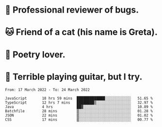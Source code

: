 # 🐛 Professional reviewer of bugs.
# 🐱 Friend of a cat (his name is Greta).
# 📜 Poetry lover.
# 🎸 Terrible playing guitar, but I try.

<!--START_SECTION:waka-->

```text
From: 17 March 2022 - To: 24 March 2022

JavaScript       18 hrs 59 mins  █████████████░░░░░░░░░░░░   51.65 %
TypeScript       12 hrs 7 mins   ████████▒░░░░░░░░░░░░░░░░   32.97 %
Java             4 hrs           ██▓░░░░░░░░░░░░░░░░░░░░░░   10.89 %
Batchfile        28 mins         ▒░░░░░░░░░░░░░░░░░░░░░░░░   01.28 %
JSON             22 mins         ▒░░░░░░░░░░░░░░░░░░░░░░░░   01.02 %
CSS              17 mins         ▒░░░░░░░░░░░░░░░░░░░░░░░░   00.77 %
```

<!--END_SECTION:waka-->
